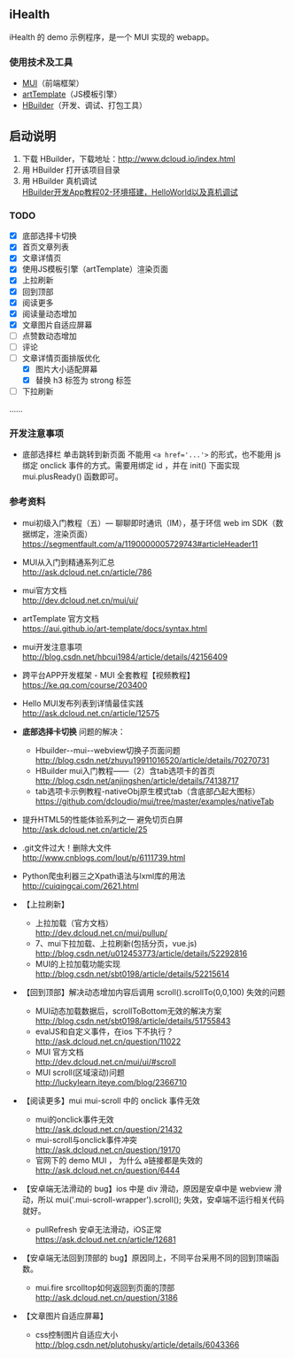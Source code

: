 ## iHealth
iHealth 的 demo 示例程序，是一个 MUI 实现的 webapp。


### 使用技术及工具
* [MUI](http://www.dcloud.io/mui.html)（前端框架）
* [artTemplate](https://aui.github.io/art-template/docs/syntax.html)（JS模板引擎）
* [HBuilder](http://www.dcloud.io/index.html)（开发、调试、打包工具）

## 启动说明
1. 下载 HBuilder，下载地址：http://www.dcloud.io/index.html
2. 用 HBuilder 打开该项目目录
3. 用 HBuilder 真机调试  
  [HBuilder开发App教程02-环境搭建，HelloWorld以及真机调试](http://blog.csdn.net/uikoo9/article/details/46734079)

### TODO

- [x] 底部选择卡切换
- [x] 首页文章列表
- [x] 文章详情页
- [x] 使用JS模板引擎（artTemplate）渲染页面
- [x] 上拉刷新
- [x] 回到顶部
- [x] 阅读更多
- [x] 阅读量动态增加
- [x] 文章图片自适应屏幕
- [ ] 点赞数动态增加
- [ ] 评论
- [ ] 文章详情页面排版优化
    - [x] 图片大小适配屏幕
    - [x] 替换 h3 标签为 strong 标签
- [ ] 下拉刷新

……

### 开发注意事项
* 底部选择栏 单击跳转到新页面 不能用 ```<a href='...'>``` 的形式，也不能用 js 绑定 onclick 事件的方式。需要用绑定 id ，并在 init() 下面实现 mui.plusReady() 函数即可。


### 参考资料
* mui初级入门教程（五）— 聊聊即时通讯（IM），基于环信 web im SDK（数据绑定，渲染页面）  
https://segmentfault.com/a/1190000005729743#articleHeader11

* MUI从入门到精通系列汇总  
http://ask.dcloud.net.cn/article/786

* mui官方文档  
http://dev.dcloud.net.cn/mui/ui/

* artTemplate 官方文档  
https://aui.github.io/art-template/docs/syntax.html

* mui开发注意事项  
http://blog.csdn.net/hbcui1984/article/details/42156409

* 跨平台APP开发框架 - MUI 全套教程【视频教程】  
https://ke.qq.com/course/203400

* Hello MUI发布列表到详情最佳实践  
http://ask.dcloud.net.cn/article/12575

* **底部选择卡切换** 问题的解决：
    * Hbuilder--mui--webview切换子页面问题  
    http://blog.csdn.net/zhuyu19911016520/article/details/70270731
    * HBuilder mui入门教程——（2）含tab选项卡的首页  
    http://blog.csdn.net/anjingshen/article/details/74138717
    * tab选项卡示例教程-nativeObj原生模式tab（含底部凸起大图标）  
    https://github.com/dcloudio/mui/tree/master/examples/nativeTab
    
* 提升HTML5的性能体验系列之一 避免切页白屏  
http://ask.dcloud.net.cn/article/25

* .git文件过大！删除大文件  
http://www.cnblogs.com/lout/p/6111739.html

* Python爬虫利器三之Xpath语法与lxml库的用法  
http://cuiqingcai.com/2621.html

* 【上拉刷新】
    * 上拉加载（官方文档）  
      http://dev.dcloud.net.cn/mui/pullup/
    * 7、mui下拉加载、上拉刷新(包括分页，vue.js)  
      http://blog.csdn.net/u012453773/article/details/52292816
    * MUI的上拉加载功能实现  
      http://blog.csdn.net/sbt0198/article/details/52215614

* 【回到顶部】解决动态增加内容后调用 scroll().scrollTo(0,0,100) 失效的问题
    * MUI动态加载数据后，scrollToBottom无效的解决方案  
      http://blog.csdn.net/sbt0198/article/details/51755843
    * evalJS和自定义事件，在ios 下不执行？  
      http://ask.dcloud.net.cn/question/11022
    * MUI 官方文档  
      http://dev.dcloud.net.cn/mui/ui/#scroll
    * MUI scroll(区域滚动)问题  
      http://luckylearn.iteye.com/blog/2366710
      
* 【阅读更多】mui mui-scroll 中的 onclick 事件无效  
    * mui的onclick事件无效  
      http://ask.dcloud.net.cn/question/21432
    * mui-scroll与onclick事件冲突  
      http://ask.dcloud.net.cn/question/19170
    * 官网下的 demo MUI ， 为什么 a链接都是失效的  
      http://ask.dcloud.net.cn/question/6444
* 【安卓端无法滑动的 bug】ios 中是 div 滑动，原因是安卓中是 webview 滑动，所以 mui('.mui-scroll-wrapper').scroll(); 失效，安卓端不运行相关代码就好。
    * pullRefresh 安卓无法滑动，iOS正常  
      https://ask.dcloud.net.cn/article/12681
* 【安卓端无法回到顶部的 bug】原因同上，不同平台采用不同的回到顶端函数。
    * mui.fire srcolltop如何返回到页面的顶部  
      http://ask.dcloud.net.cn/question/3186
* 【文章图片自适应屏幕】
    * css控制图片自适应大小  
      http://blog.csdn.net/plutohusky/article/details/6043366